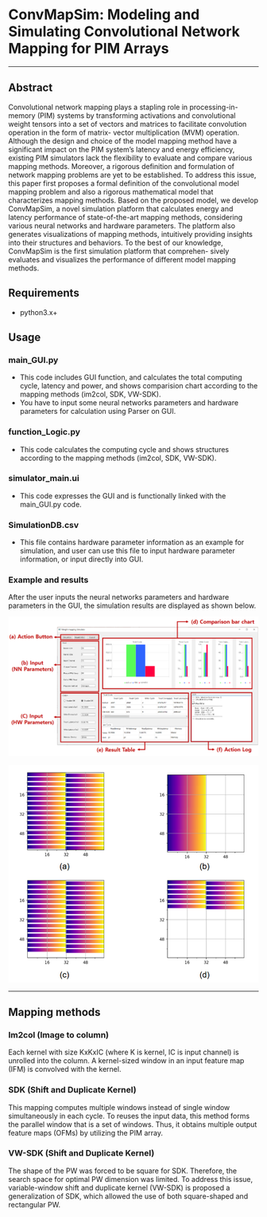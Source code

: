 # ConvMapSim: Modeling and Simulating Convolutional Network Mapping for PIM Arrays
---
## Abstract
Convolutional network mapping plays a stapling role in processing-in-memory (PIM) systems by transforming activations and convolutional weight tensors into a set of vectors and matrices to facilitate convolution operation in the form of matrix-
vector multiplication (MVM) operation. Although the design and choice of the model mapping method have a significant impact on the PIM system’s latency and energy efficiency, existing PIM simulators lack the flexibility to evaluate and compare various
mapping methods. Moreover, a rigorous definition and formulation of network mapping problems are yet to be established. To address this issue, this paper first proposes a formal definition of the convolutional model mapping problem and also a rigorous
mathematical model that characterizes mapping methods. Based on the proposed model, we develop ConvMapSim, a novel simulation platform that calculates energy and latency performance of state-of-the-art mapping methods, considering various neural
networks and hardware parameters. The platform also generates visualizations of mapping methods, intuitively providing insights into their structures and behaviors. To the best of our knowledge, ConvMapSim is the first simulation platform that comprehen-
sively evaluates and visualizes the performance of different model mapping methods.

## Requirements
+ python3.x+

## Usage

### main_GUI.py
* This code includes GUI function, and calculates the total computing cycle, latency and power, and shows comparision chart according to the mapping methods (im2col, SDK, VW-SDK).
* You have to input some neural networks parameters and hardware parameters for calculation using Parser on GUI.

### function_Logic.py
* This code calculates the computing cycle and shows structures according to the mapping methods (im2col, SDK, VW-SDK).

### simulator_main.ui
* This code expresses the GUI and is functionally linked with the main_GUI.py code.

### SimulationDB.csv
* This file contains hardware parameter information as an example for simulation, and user can use this file to input hardware parameter information, or input directly into GUI.

### Example and results
After the user inputs the neural networks parameters and hardware parameters in the GUI, the simulation results are displayed as shown below.

![](./SimulatorUI.png)

![](./structures.png)

---
## Mapping methods

### Im2col (Image to column)

Each kernel with size KxKxIC (where K is kernel, IC is input channel) is unrolled into the column. A kernel-sized window in an input feature map (IFM) is convolved with the kernel.


### SDK (Shift and Duplicate Kernel)

This mapping computes multiple windows instead of single window simultaneously in each cycle. To reuses the input data, this method forms the parallel window that is a set of windows. Thus, it obtains multiple output feature maps (OFMs) by utilizing the PIM array.

### VW-SDK (Shift and Duplicate Kernel)

The shape of the PW was forced to be square for SDK. Therefore, the search space for optimal PW dimension was limited. To address this issue, variable-window shift and duplicate kernel (VW-SDK) is proposed a generalization of SDK, which allowed the use of both square-shaped and rectangular PW.
